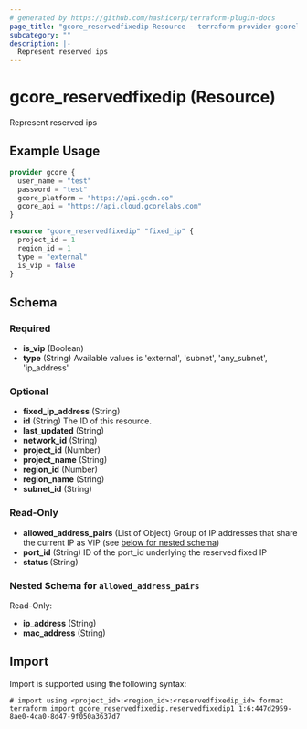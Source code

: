 ```yaml
---
# generated by https://github.com/hashicorp/terraform-plugin-docs
page_title: "gcore_reservedfixedip Resource - terraform-provider-gcorelabs"
subcategory: ""
description: |-
  Represent reserved ips
---
```


# gcore_reservedfixedip (Resource)

Represent reserved ips

## Example Usage

```terraform
provider gcore {
  user_name = "test"
  password = "test"
  gcore_platform = "https://api.gcdn.co"
  gcore_api = "https://api.cloud.gcorelabs.com"
}

resource "gcore_reservedfixedip" "fixed_ip" {
  project_id = 1
  region_id = 1
  type = "external"
  is_vip = false
}
```

<!-- schema generated by tfplugindocs -->
## Schema

### Required

- **is_vip** (Boolean)
- **type** (String) Available values is 'external', 'subnet', 'any_subnet', 'ip_address'

### Optional

- **fixed_ip_address** (String)
- **id** (String) The ID of this resource.
- **last_updated** (String)
- **network_id** (String)
- **project_id** (Number)
- **project_name** (String)
- **region_id** (Number)
- **region_name** (String)
- **subnet_id** (String)

### Read-Only

- **allowed_address_pairs** (List of Object) Group of IP addresses that share the current IP as VIP (see [below for nested schema](#nestedatt--allowed_address_pairs))
- **port_id** (String) ID of the port_id underlying the reserved fixed IP
- **status** (String)

<a id="nestedatt--allowed_address_pairs"></a>
### Nested Schema for `allowed_address_pairs`

Read-Only:

- **ip_address** (String)
- **mac_address** (String)

## Import

Import is supported using the following syntax:

```shell
# import using <project_id>:<region_id>:<reservedfixedip_id> format
terraform import gcore_reservedfixedip.reservedfixedip1 1:6:447d2959-8ae0-4ca0-8d47-9f050a3637d7
```
